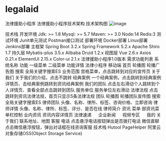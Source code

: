 # legalaid
法律援助小程序
法律援助小程序技术架构
技术架构图
![image](https://user-images.githubusercontent.com/104672201/233026627-95268582-c47f-450b-b9d1-a585adb8e579.png)

技术栈
开发环境
Jdk: >= 1.8
Mysql: >= 5.7
Maven: >= 3.0
Node:14
Redis:3
测试环境
Junit单元测试
Postman接口测试
部署环境
Docker部署
Linux部署
Jenkins部署
主框架
Spring Boot 3.2.x
Spring Framework 5.2.x
Apache Shiro 1.7
持久层
Mybatis-plus 3.5.x
Alibaba Druid 1.2.x
视图层
Vue 2.6.x
Axios 0.21.x
ElementUI 2.15.x
Color-ui 2.1.x
法律援助小程序1.0版本
需求功能列表
系统名称	功能	一级菜单	二级菜单	功能详情
法律小程序	移动端	首页	轮播图	轮播广告图
			搜索	全局关键字搜索ES
			业务范围	宫格菜单，点击跳转到对应的宣传页
			关于我们	关于我们的介绍，点击不跳转
			经典案例	一个经典案例，点击跳转到经典案例详情页、击经典案例跳转到资讯经典案例
			我们的团队	点击左右滑动个人跳转到个人详情页、查看全部点击跳转到团队
			服务单位	服务单位左右滑动
			法律法规	点击跳转到资讯法律法规，首页只显示5条法律法规
		团队	轮播图	轮播团队宣传图
			搜索	全局关键字搜索ES
			律师团队	头像、名称、律所、标签、咨询价格、立即咨询
			律师详情	头像、名称、律所、标签、评分、是否在线
				律师简介
		资讯	菜单	部资讯菜单栏控制
			业内资讯	资讯内容详情页
			法律速递	　
			企业新闻	　
			视频专区	　
		我的	关于我们	联系地址、地图
		客服	电话	点击悬浮电话按钮弹出是否拨打电话
			微信直聊	点击微信悬浮按钮，弹出对话框在线咨询客服
技术栈
Hutool
PageHelper
阿里云对象存储OSS(Object Storage Service)
